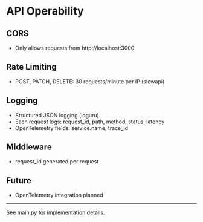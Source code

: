 # API Operability

## CORS
- Only allows requests from http://localhost:3000

## Rate Limiting
- POST, PATCH, DELETE: 30 requests/minute per IP (slowapi)

## Logging
- Structured JSON logging (loguru)
- Each request logs: request_id, path, method, status, latency
- OpenTelemetry fields: service.name, trace_id

## Middleware
- request_id generated per request

## Future
- OpenTelemetry integration planned

---

See main.py for implementation details.